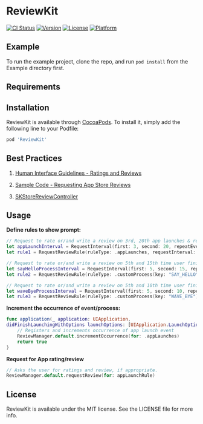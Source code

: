 # ReviewKit

[![CI Status](https://img.shields.io/travis/ajithrnayak@icloud.com/ReviewKit.svg?style=flat)](https://travis-ci.org/ajithrnayak@icloud.com/ReviewKit)
[![Version](https://img.shields.io/cocoapods/v/ReviewKit.svg?style=flat)](https://cocoapods.org/pods/ReviewKit)
[![License](https://img.shields.io/cocoapods/l/ReviewKit.svg?style=flat)](https://cocoapods.org/pods/ReviewKit)
[![Platform](https://img.shields.io/cocoapods/p/ReviewKit.svg?style=flat)](https://cocoapods.org/pods/ReviewKit)

## Example

To run the example project, clone the repo, and run `pod install` from the Example directory first.

## Requirements

## Installation

ReviewKit is available through [CocoaPods](https://cocoapods.org). To install
it, simply add the following line to your Podfile:

```ruby
pod 'ReviewKit'
```

## Best Practices
1. [Human Interface Guidelines - Ratings and Reviews](https://developer.apple.com/design/human-interface-guidelines/ios/system-capabilities/ratings-and-reviews/)
2. [Sample Code - Requesting App Store Reviews](https://developer.apple.com/documentation/storekit/skstorereviewcontroller/requesting_app_store_reviews)

3. [SKStoreReviewController](https://developer.apple.com/documentation/storekit/skstorereviewcontroller/2851536-requestreview)

## Usage

**Define rules to show prompt:**  
```Swift
// Request to rate or/and write a review on 3rd, 20th app launches & repeat for every 100th app launch
let appLaunchInterval = RequestInterval(first: 3, second: 20, repeatEvery: 100)
let rule1 = RequestReviewRule(ruleType: .appLaunches, requestInterval: appLaunchInterval)

// Request to rate or/and write a review on 5th and 15th time user finishes Say Hello process. Request again on every 50th time.
let sayHelloProcessInterval = RequestInterval(first: 5, second: 15, repeatEvery: 50)
let rule2 = RequestReviewRule(ruleType: .customProcess(key: "SAY_HELLO"), requestInterval: sayHelloProcessInterval)

// Request to rate or/and write a review on 5th and 10th time user finishes Wave Bye process. Request again on every 20th wave bye.
let waveByeProcessInterval = RequestInterval(first: 5, second: 10, repeatEvery: 20)
let rule3 = RequestReviewRule(ruleType: .customProcess(key: "WAVE_BYE"), requestInterval: waveByeProcessInterval)
```

**Increment the occurrence of event/process:**
```Swift
func application(_ application: UIApplication,
didFinishLaunchingWithOptions launchOptions: [UIApplication.LaunchOptionsKey: Any]?) -> Bool {
    // Registers and increments occurrence of app launch event
    ReviewManager.default.incrementOccurrence(for: .appLaunches)
    return true
}
```

**Request for App rating/review**
```Swift
// Asks the user for ratings and review, if appropriate. 
ReviewManager.default.requestReview(for: appLaunchRule)
```

## License

ReviewKit is available under the MIT license. See the LICENSE file for more info.
